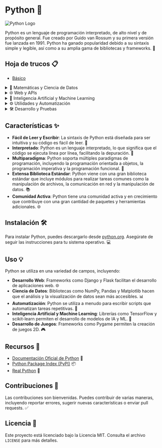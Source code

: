 # Python 🐍

![Python Logo](https://cdn.worldvectorlogo.com/logos/python-3.svg)

Python es un lenguaje de programación interpretado, de alto nivel y de propósito general. Fue creado por Guido van Rossum y su primera versión fue lanzada en 1991. Python ha ganado popularidad debido a su sintaxis simple y legible, así como a su amplia gama de bibliotecas y frameworks. 🚀

## Hoja de trucos 📋

- [Básico](https://github.com/d3lion/AllInOne-Cheatsheet/blob/main/Lenguajes/Python/Basico/README.md)

<details>
  <summary>🔢 Matemáticas y Ciencia de Datos</summary>

  - `math`: Funciones matemáticas básicas.
  - `random`: Generación de números aleatorios.
  - `numpy`: Cálculo numérico y matrices.
  - `pandas`: Análisis y manipulación de datos.
  - `scipy`: Funciones avanzadas científicas.
  - `matplotlib` y `seaborn`: Visualización de datos.
</details>

<details>
  <summary>🌐 Web y APIs</summary>

  - `requests`: Peticiones HTTP sencillas.
  - `flask` y `fastapi`: Desarrollo de APIs web.
  - `beautifulsoup4` y `scrapy`: Web scraping.
</details>

<details>
  <summary>🤖 Inteligencia Artificial y Machine Learning</summary>

  - `tensorflow` y `keras`: Redes neuronales y aprendizaje profundo.
  - `scikit-learn`: Algoritmos de ML tradicionales.
  - `transformers` (Hugging Face): NLP y modelos de lenguaje.
</details>

<details>
  <summary>⚙️ Utilidades y Automatización</summary>

  - `os`: Interacción con el sistema operativo.
  - `sys`: Información sobre el sistema.
  - `argparse`: Argumentos en línea de comandos.
  - `shutil`: Operaciones con archivos y carpetas.
</details>

<details>
  <summary>🛠️ Desarrollo y Pruebas</summary>

  - `unittest` y `pytest`: Pruebas unitarias.
  - `logging`: Registro de eventos.
  - `time` y `datetime`: Gestión del tiempo.
</details>

## Características ✨

- **Fácil de Leer y Escribir**: La sintaxis de Python está diseñada para ser intuitiva y su código es fácil de leer. 📖
- **Interpretado**: Python es un lenguaje interpretado, lo que significa que el código se ejecuta línea por línea, facilitando la depuración. 🐛
- **Multiparadigma**: Python soporta múltiples paradigmas de programación, incluyendo la programación orientada a objetos, la programación imperativa y la programación funcional. 🔄
- **Extensa Biblioteca Estándar**: Python viene con una gran biblioteca estándar que incluye módulos para realizar tareas comunes como la manipulación de archivos, la comunicación en red y la manipulación de datos. 📚
- **Comunidad Activa**: Python tiene una comunidad activa y en crecimiento que contribuye con una gran cantidad de paquetes y herramientas adicionales. 🌐

## Instalación 🛠️

Para instalar Python, puedes descargarlo desde [python.org](https://www.python.org/downloads/). Asegúrate de seguir las instrucciones para tu sistema operativo. 💻

## Uso 💡

Python se utiliza en una variedad de campos, incluyendo:

- **Desarrollo Web**: Frameworks como Django y Flask facilitan el desarrollo de aplicaciones web. 🌐
- **Ciencia de Datos**: Bibliotecas como NumPy, Pandas y Matplotlib hacen que el análisis y la visualización de datos sean más accesibles. 📊
- **Automatización**: Python se utiliza a menudo para escribir scripts que automatizan tareas repetitivas. 🤖
- **Inteligencia Artificial y Machine Learning**: Librerías como TensorFlow y scikit-learn permiten el desarrollo de modelos de IA y ML. 🧠
- **Desarrollo de Juegos**: Frameworks como Pygame permiten la creación de juegos 2D. 🎮

## Recursos 📘

- [Documentación Oficial de Python](https://docs.python.org/3/) 📄
- [Python Package Index (PyPI)](https://pypi.org/) 📦
- [Real Python](https://realpython.com/) 🐍

## Contribuciones 🤝

Las contribuciones son bienvenidas. Puedes contribuir de varias maneras, incluyendo reportar errores, sugerir nuevas características o enviar pull requests. ✅

## Licencia 📜

Este proyecto está licenciado bajo la Licencia MIT. Consulta el archivo `LICENSE` para más detalles.
```` ▋
